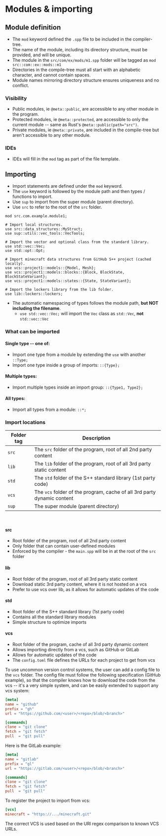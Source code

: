 # Modules & importing
## Module definition
- The `mod` keyword defined the `.spp` file to be included in the compiler-tree.
- The name of the module, including its directory structure, must be provided, and will be unique.
- The module in the `src/com/ex/mods/m1.spp` folder will be tagged as `mod src::com::ex::mods::m1`
- Directories in the compile-tree must all start with an alphabetic character, and cannot contain spaces.
- Module names mirroring directory structure ensures uniqueness and no conflict.

### Visibility
- Public modules, ie `@meta::public`, are accessible to any other module in the program.
- Protected modules, ie `@meta::protected`, are accessible to only the current module -- same as Rust's `@meta::public(path="src")`.
- Private modules, ie `@meta::private`, are included in the compile-tree but aren't accessible to any other module.

### IDEs
- IDEs will fill in the `mod` tag as part of the file template.

## Importing
- Import statements are defined under the `mod` keyword.
- The `use` keyword is followed by the module path and then types / functions to import.
- Use `sup` to import from the super module (parent directory).
- Use `src` to refer to the root of the `src` folder.
```s++
mod src.com.example.module1;

# Import local structures.
use src::data_structures::MyStruct;
use sup::utils::vec_tools::VecTools;

# Import the vector and optional class from the standard library.
use std::vec::Vec;
use std::opt::Opt;

# Import minecraft data structures from GitHub S++ project (cached locally).
use vcs::project1::models::{Model, Mesh};
use vcs::project1::models::blocks::{Block, BlockState, BlockStateVariant};
use vcs::project1::models::states::{State, StateVariant};

# Import the lockers library from the lib folder.
use lib::lockers::lockers;
```
- The automatic namespacing of types follows the module path, **but NOT including the filename**.
  - `use std::vec::Vec;` will import the `Vec` class as `std::Vec`, **not** `std::vec::Vec`

### What can be imported
#### Single type -- one of:
- Import one type from a module by extending the `use` with another `::Type;`
- Import one type inside a group of imports: `::{Type};`

#### Multiple types:
- Import multiple types inside an import group: `::{Type1, Type2};`

#### All types:
- Import all types from a module: `::*;`

### Import locations
| Folder tag | Description                                                             |
|------------|-------------------------------------------------------------------------|
| `src`      | The `src` folder of the program, root of all 2nd party content          |
| `lib`      | The `lib` folder of the program, root of all 3rd party static content   |
| `std`      | The `std` folder of the S++ standard library (1st party code)           |
| `vcs`      | The `vcs` folder of the program, cache of all 3rd party dynamic content |
| `sup`      | The super module (parent directory)                                     |

<BR>

#### src
- Root folder of the program, root of all 2nd party content
- Only folder that can contain user-defined modules
- Enforced by the compiler - the `main.spp` will be in at the root of the `src` folder

#### lib
- Root folder of the program, root of all 3rd party static content
- Download static 3rd party content, where it is not hosted on a vcs
- Prefer to use vcs over lib, as it allows for automatic updates of the code

#### std
- Root folder of the S++ standard library (1st party code)
- Contains all the standard library modules
- Simple structure to optimize imports

#### vcs
- Root folder of the program, cache of all 3rd party dynamic content
- Allows importing directly from a vcs, such as GitHub or GitLab
- Allows for automatic updates of the code
- The `config.toml` file defines the URLs for each project to get from vcs

To use uncommon version control systems, the user can add a config file to the `vcs` folder. The config file must
follow the following specification (GitHub example), so that the compiler knows how to download the code from the
vcs -- it's a very simple system, and can be easily extended to support any vcs system:
```toml
[meta]
name = "github"
prefix = "gh"
url = "https://github.com/<user>/<repo>/blob/<branch>"

[commands]
clone = "git clone"
fetch = "git fetch"
pull  = "git pull"
```

Here is the GitLab example:
```toml
[meta]
name = "gitlab"
prefix = "gl"
url = "https://gitlab.com/<user>/<repo>/blob/<branch>"

[commands]
clone = "git clone"
fetch = "git fetch"
pull  = "git pull"
```

To register the project to import from vcs:
```toml
[vcs]
minecraft = "https://.../minecraft.git"
```
The correct VCS is used based on the URl regex comparison to known VCS URLs.
